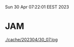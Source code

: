 Sun 30 Apr 07:22:01 EEST 2023
# JAM
<a href='./cache/202304/30_07.log'>./cache/202304/30_07.log</a>
